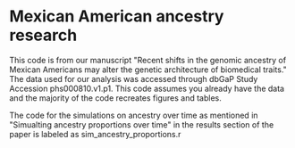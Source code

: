 # Mexican American ancestry research 
This code is from our manuscript "Recent shifts in the genomic ancestry of Mexican Americans may alter the genetic architecture of biomedical traits." The data used for our analysis was accessed through dbGaP Study Accession phs000810.v1.p1. This code assumes you already have the data and the majority of the code recreates figures and tables. 

The code for the simulations on ancestry over time as mentioned in "Simualting ancestry proportions over time" in the results section of the paper is labeled as sim_ancestry_proportions.r
